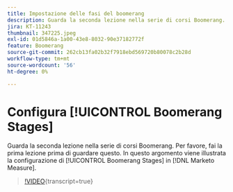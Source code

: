 ```yaml
---
title: Impostazione delle fasi del boomerang
description: Guarda la seconda lezione nella serie di corsi Boomerang. Per favore, fai la prima lezione prima di guardare questo. In questo argomento viene illustrata la configurazione delle fasi Boomerang in [!DNL Marketo Measure].
jira: KT-11243
thumbnail: 347225.jpeg
exl-id: 01d5846a-1a00-43e8-8032-90e37182772f
feature: Boomerang
source-git-commit: 262cb13fa02b32f7918ebd569720b80078c2b28d
workflow-type: tm+mt
source-wordcount: '56'
ht-degree: 0%

---
```


# Configura [!UICONTROL Boomerang Stages]

Guarda la seconda lezione nella serie di corsi Boomerang. Per favore, fai la prima lezione prima di guardare questo. In questo argomento viene illustrata la configurazione di [!UICONTROL Boomerang Stages] in [!DNL Marketo Measure].

>[!VIDEO](https://video.tv.adobe.com/v/347225/?learn=on){transcript=true}
